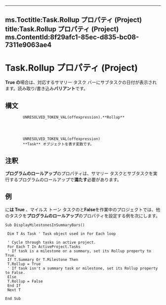 

---
ms.Toctitle:Task.Rollup プロパティ (Project)
title:Task.Rollup プロパティ (Project)
ms.ContentId:8f29afc1-85ec-d835-bc08-7311e9063ae4
---
# Task.Rollup プロパティ (Project)




**True の**場合は、対応するサマリー タスク バーにサブタスクの日付が表示されます。読み取り/書き込み**バリアント**です。

## 構文

            UNRESOLVED_TOKEN_VAL(offexpression).**Rollup**




            UNRESOLVED_TOKEN_VAL(offexpression)
            **Task** オブジェクトを表す変数です。



## 注釈
**プログラムのロールアップ**のプロパティは、サマリー タスクとサブタスクを実行するプログラムのロールアップで**満たす**必要があります。



## 例
に**は True** 、マイルス トーン タスクのと**False**を作業中のプロジェクトでは、他のタスクを**プログラムのロールアップ**のプロパティを設定する例を次にします。

```vba
Sub DisplayMilestonesInSummaryBars() 
 
 Dim T As Task ' Task object used in For Each loop 
 
 ' Cycle through tasks in active project. 
 For Each T In ActiveProject.Tasks 
 ' If task is a milestone or a summary, set its Rollup property to True. 
 If T.Summary Or T.Milestone Then 
 T.Rollup = True 
 ' If task isn't a summary task or milestone, set its Rollup property to False. 
 Else 
 T.Rollup = False 
 End If 
 Next T 
 
End Sub
```





